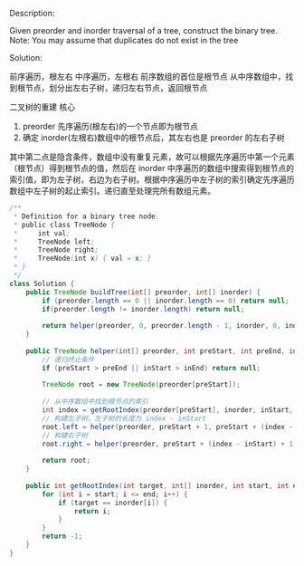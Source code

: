 Description:

Given preorder and inorder traversal of a tree, construct the binary tree.
Note:
You may assume that duplicates do not exist in the tree

Solution:

前序遍历，根左右
中序遍历，左根右
前序数组的首位是根节点
从中序数组中，找到根节点，划分出左右子树，递归左右节点，返回根节点

二叉树的重建 核心
1. preorder 先序遍历(根左右)的一个节点即为根节点
2. 确定 inorder(左根右)数组中的根节点后，其左右也是 preorder 的左右子树

其中第二点是隐含条件，数组中没有重复元素，故可以根据先序遍历中第一个元素（根节点）得到根节点的值，然后在 inorder 中序遍历的数组中搜索得到根节点的索引值，即为左子树，右边为右子树。根据中序遍历中左子树的索引确定先序遍历数组中左子树的起止索引。递归直至处理完所有数组元素。

```java
/**
 * Definition for a binary tree node.
 * public class TreeNode {
 *     int val;
 *     TreeNode left;
 *     TreeNode right;
 *     TreeNode(int x) { val = x; }
 * }
 */
class Solution {
    public TreeNode buildTree(int[] preorder, int[] inorder) {
        if (preorder.length == 0 || inorder.length == 0) return null;
        if(preorder.length != inorder.length) return null;
        
        return helper(preorder, 0, preorder.length - 1, inorder, 0, inorder.length - 1);
    }
    
    public TreeNode helper(int[] preorder, int preStart, int preEnd, int[] inorder, int inStart, int inEnd) {
        // 递归终止条件
        if (preStart > preEnd || inStart > inEnd) return null;
    
        TreeNode root = new TreeNode(preorder[preStart]);
        
        // 从中序数组中找到根节点的索引
        int index = getRootIndex(preorder[preStart], inorder, inStart, inEnd);
        // 构建左子树，左子树的长度为 index - inStart
        root.left = helper(preorder, preStart + 1, preStart + (index - inStart), inorder, inStart, index - 1);
        // 构建右子树
        root.right = helper(preorder, preStart + (index - inStart) + 1, preEnd, inorder, index + 1, inEnd);
        
        return root;
    }
    
    public int getRootIndex(int target, int[] inorder, int start, int end) {
        for (int i = start; i <= end; i++) {
            if (target == inorder[i]) {
                return i;
            }
        }
        return -1;
    }
}
```
